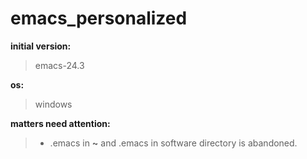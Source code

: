 # emacs_personalized
**initial version:** 
> emacs-24.3

**os:** 
> windows

**matters need attention:** 
> * .emacs in **~** and .emacs in software directory is abandoned.
